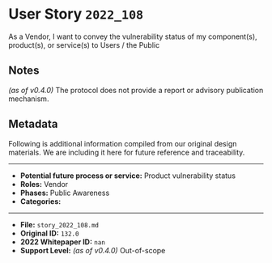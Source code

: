 
# User Story `2022_108` #

<!-- story-start -->As a Vendor, I want to convey the vulnerability status of my component(s), product(s), or service(s) to Users / the Public<!-- story-end -->

## Notes ##

*(as of v0.4.0)*
The protocol does not provide a report or advisory publication mechanism.

## Metadata ##

Following is additional information compiled from our original design materials.
We are including it here for future reference and traceability.

---

- **Potential future process or service:** Product vulnerability status
- **Roles:** Vendor
- **Phases:** Public Awareness
- **Categories:**

---

- **File:** `story_2022_108.md`
- **Original ID:** `132.0`
- **2022 Whitepaper ID:** `nan`
- **Support Level:** *(as of v0.4.0)* Out-of-scope
